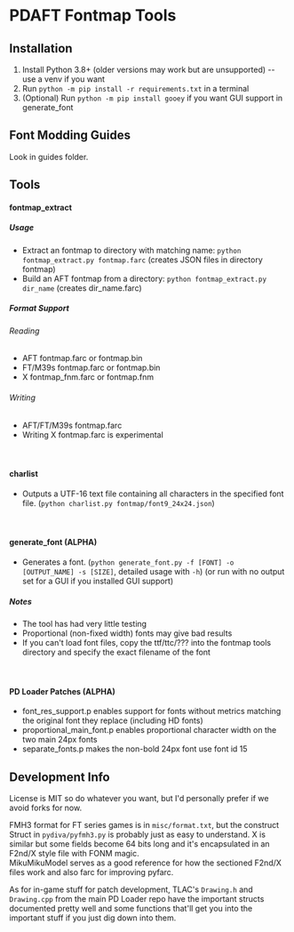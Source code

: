 PDAFT Fontmap Tools
===================

## Installation
1. Install Python 3.8+ (older versions may work but are unsupported) -- use a venv if you want
2. Run `python -m pip install -r requirements.txt` in a terminal
3. (Optional) Run `python -m pip install gooey` if you want GUI support in generate_font

## Font Modding Guides
Look in guides folder.

## Tools
#### fontmap_extract
 ##### Usage
 - Extract an fontmap to directory with matching name: `python fontmap_extract.py fontmap.farc`
     (creates JSON files in directory fontmap)
 - Build an AFT fontmap from a directory: `python fontmap_extract.py dir_name`
     (creates dir_name.farc)
 
 ##### Format Support
 ###### Reading
 - AFT fontmap.farc or fontmap.bin
 - FT/M39s fontmap.farc or fontmap.bin
 - X fontmap_fnm.farc or fontmap.fnm
 
 ###### Writing
 - AFT/FT/M39s fontmap.farc
 - Writing X fontmap.farc is experimental

　

#### charlist
 - Outputs a UTF-16 text file containing all characters in the specified font file.
     (`python charlist.py fontmap/font9_24x24.json`)

　

#### generate_font (ALPHA)
 - Generates a font.
     (`python generate_font.py -f [FONT] -o [OUTPUT_NAME] -s [SIZE]`, detailed usage with `-h`)
     (or run with no output set for a GUI if you installed GUI support)
 
 ##### Notes
 - The tool has had very little testing
 - Proportional (non-fixed width) fonts may give bad results
 - If you can't load font files, copy the ttf/ttc/??? into the fontmap tools directory and specify the exact filename of the font

　

#### PD Loader Patches (ALPHA)
 - font_res_support.p enables support for fonts without metrics matching the original font they replace (including HD fonts)
 - proportional_main_font.p enables proportional character width on the two main 24px fonts
 - separate_fonts.p makes the non-bold 24px font use font id 15

## Development Info
License is MIT so do whatever you want, but I'd personally prefer if we avoid forks for now.

FMH3 format for FT series games is in `misc/format.txt`, but the construct Struct in `pydiva/pyfmh3.py` is probably just
as easy to understand.
X is similar but some fields become 64 bits long and it's encapsulated in an F2nd/X style file with FONM magic.  
MikuMikuModel serves as a good reference for how the sectioned F2nd/X files work and also farc for improving pyfarc.

As for in-game stuff for patch development, TLAC's `Drawing.h` and `Drawing.cpp` from the main PD Loader repo have the
important structs documented pretty well and some functions that'll get you into the important stuff if you just dig
down into them.